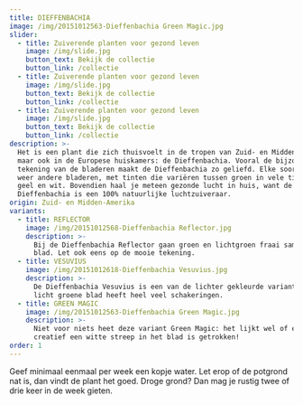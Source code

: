 ```yaml
---
title: DIEFFENBACHIA
image: /img/20151012563-Dieffenbachia Green Magic.jpg
slider:
  - title: Zuiverende planten voor gezond leven
    image: /img/slide.jpg
    button_text: Bekijk de collectie
    button_link: /collectie
  - title: Zuiverende planten voor gezond leven
    image: /img/slide.jpg
    button_text: Bekijk de collectie
    button_link: /collectie
  - title: Zuiverende planten voor gezond leven
    image: /img/slide.jpg
    button_text: Bekijk de collectie
    button_link: /collectie
description: >-
  Het is een plant die zich thuisvoelt in de tropen van Zuid- en Midden-Amerika,
  maar ook in de Europese huiskamers: de Dieffenbachia. Vooral de bijzondere
  tekening van de bladeren maakt de Dieffenbachia zo geliefd. Elke soort heeft
  weer andere bladeren, met tinten die variëren tussen groen in vele tinten,
  geel en wit. Bovendien haal je meteen gezonde lucht in huis, want de
  Dieffenbachia is een 100% natuurlijke luchtzuiveraar.
origin: Zuid- en Midden-Amerika
variants:
  - title: REFLECTOR
    image: /img/20151012568-Dieffenbachia Reflector.jpg
    description: >-
      Bij de Dieffenbachia Reflector gaan groen en lichtgroen fraai samen in het
      blad. Let ook eens op de mooie tekening.
  - title: VESUVIUS
    image: /img/20151012618-Dieffenbachia Vesuvius.jpg
    description: >-
      De Dieffenbachia Vesuvius is een van de lichter gekleurde varianten. Het
      licht groene blad heeft heel veel schakeringen.
  - title: GREEN MAGIC
    image: /img/20151012563-Dieffenbachia Green Magic.jpg
    description: >-
      Niet voor niets heet deze variant Green Magic: het lijkt wel of er heel
      creatief een witte streep in het blad is getrokken!
order: 1
---
```



Geef minimaal eenmaal per week een kopje water. Let erop of de potgrond nat is, dan vindt de plant het goed. Droge grond? Dan mag je rustig twee of drie keer in de week gieten.